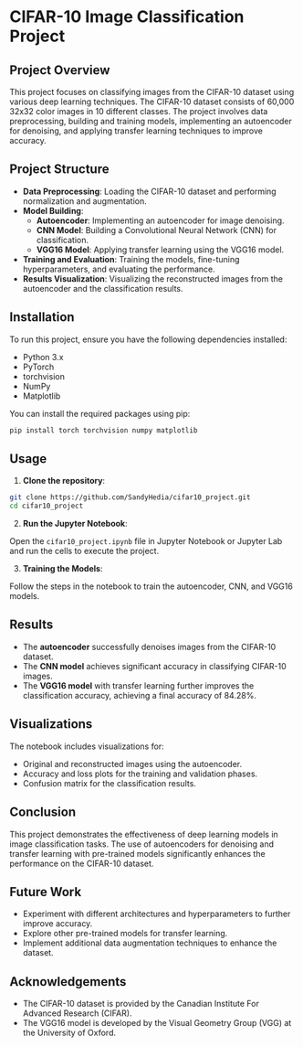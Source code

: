 
# CIFAR-10 Image Classification Project

## Project Overview

This project focuses on classifying images from the CIFAR-10 dataset using various deep learning techniques. The CIFAR-10 dataset consists of 60,000 32x32 color images in 10 different classes. The project involves data preprocessing, building and training models, implementing an autoencoder for denoising, and applying transfer learning techniques to improve accuracy.

## Project Structure

- **Data Preprocessing**: Loading the CIFAR-10 dataset and performing normalization and augmentation.
- **Model Building**:
  - **Autoencoder**: Implementing an autoencoder for image denoising.
  - **CNN Model**: Building a Convolutional Neural Network (CNN) for classification.
  - **VGG16 Model**: Applying transfer learning using the VGG16 model.
- **Training and Evaluation**: Training the models, fine-tuning hyperparameters, and evaluating the performance.
- **Results Visualization**: Visualizing the reconstructed images from the autoencoder and the classification results.

## Installation

To run this project, ensure you have the following dependencies installed:

- Python 3.x
- PyTorch
- torchvision
- NumPy
- Matplotlib

You can install the required packages using pip:

```bash
pip install torch torchvision numpy matplotlib
```

## Usage

1. **Clone the repository**:

```bash
git clone https://github.com/SandyHedia/cifar10_project.git
cd cifar10_project
```

2. **Run the Jupyter Notebook**:

Open the `cifar10_project.ipynb` file in Jupyter Notebook or Jupyter Lab and run the cells to execute the project.

3. **Training the Models**:

Follow the steps in the notebook to train the autoencoder, CNN, and VGG16 models.

## Results

- The **autoencoder** successfully denoises images from the CIFAR-10 dataset.
- The **CNN model** achieves significant accuracy in classifying CIFAR-10 images.
- The **VGG16 model** with transfer learning further improves the classification accuracy, achieving a final accuracy of 84.28%.

## Visualizations

The notebook includes visualizations for:

- Original and reconstructed images using the autoencoder.
- Accuracy and loss plots for the training and validation phases.
- Confusion matrix for the classification results.

## Conclusion

This project demonstrates the effectiveness of deep learning models in image classification tasks. The use of autoencoders for denoising and transfer learning with pre-trained models significantly enhances the performance on the CIFAR-10 dataset.

## Future Work

- Experiment with different architectures and hyperparameters to further improve accuracy.
- Explore other pre-trained models for transfer learning.
- Implement additional data augmentation techniques to enhance the dataset.

## Acknowledgements

- The CIFAR-10 dataset is provided by the Canadian Institute For Advanced Research (CIFAR).
- The VGG16 model is developed by the Visual Geometry Group (VGG) at the University of Oxford.

